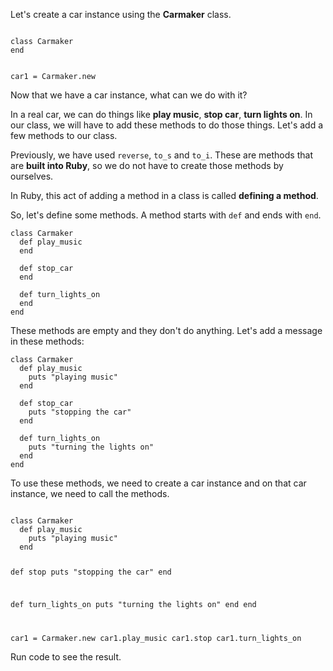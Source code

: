 Let's create a car instance
using the **Carmaker** class.

<Editor lang="ruby">
<code>
class Carmaker
end

car1 = Carmaker.new
</code>
</Editor>

Now that we have a car instance,
what can we do with it?

In a real car, we can do things
like **play music**, **stop car**,
**turn lights on**.
In our class, we will have to add
these methods to do those things.
Let's add a few methods to our class.

Previously, we have used
`reverse`, `to_s` and `to_i`.
These are methods that
are **built into Ruby**, so
we do not have to create
those methods by ourselves.

In Ruby, this act of adding
a method in a class is
called **defining a method**.

So, let's define some methods.
A method starts with `def`
and
ends with `end`.

```
class Carmaker
  def play_music
  end

  def stop_car
  end

  def turn_lights_on
  end
end
```

These methods are empty
and
they don't do anything.
Let's add a message in these methods:

```
class Carmaker
  def play_music
    puts "playing music"
  end

  def stop_car
    puts "stopping the car"
  end

  def turn_lights_on
    puts "turning the lights on"
  end
end
```

To use these methods, we need
to create a car instance
and
on that car instance,
we need to call the methods.

<Editor lang="ruby">
<code>
class Carmaker
  def play_music
    puts "playing music"
  end

  def stop
    puts "stopping the car"
  end

  def turn_lights_on
    puts "turning the lights on"
  end
end

car1 = Carmaker.new
car1.play_music
car1.stop
car1.turn_lights_on
</code>
</Editor>

Run code to see the result.